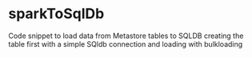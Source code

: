 # sparkToSqlDb
Code snippet to load data from Metastore tables to SQLDB creating the table first  with a simple SQldb connection and loading with bulkloading
